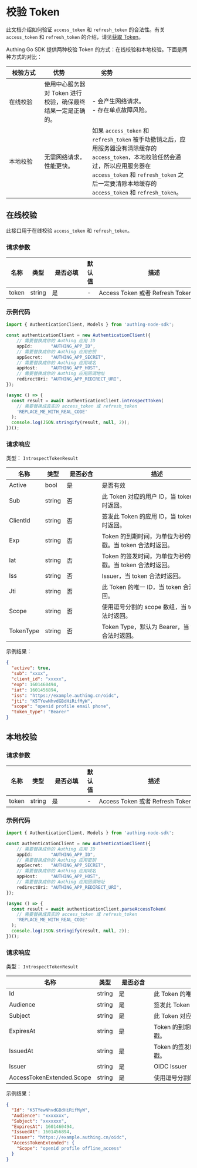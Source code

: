 # 校验 Token

<LastUpdated />

此文档介绍如何验证 `access_token` 和 `refresh_token` 的合法性。有关 `access_token` 和 `refresh_token` 的介绍，请见[获取 Token](./get-access-token.md)。

Authing Go SDK 提供两种校验 Token 的方式：在线校验和本地校验。下面是两种方式的对比：

| <div style="width:80px">校验方式</div> | <div style="width:80px">优势</div>                          | <div style="width:80px">劣势</div>                                                                                                                                                                                                  |
| -------------------------------------- | ----------------------------------------------------------- | ----------------------------------------------------------------------------------------------------------------------------------------------------------------------------------------------------------------------------------- |
| 在线校验                               | 使用中心服务器对 Token 进行校验，确保最终结果一定是正确的。 | <br> - 会产生网络请求。 <br>- 存在单点故障风险。                                                                                                                                                                                    |
| 本地校验                               | 无需网络请求，性能更快。                                    | 如果 `access_token` 和 `refresh_token` 被手动撤销之后，应用服务器没有清除缓存的 `access_token`，本地校验任然会通过，所以应用服务器在 `access_token` 和 `refresh_token` 之后一定要清除本地缓存的 `access_token` 和 `refresh_token`。 |


## 在线校验

此接口用于在线校验 `access_token` 和 `refresh_token`。

### 请求参数

| 名称  | 类型   | <div style="width:80px">是否必填</div> | 默认值 | <div style="width:300px">描述</div> | <div style="width:200px"></div>示例值</div> |
| ----- | ------ | -------------------------------------- | ------ | ----------------------------------- | ------------------------------------------- |
| token | string | 是                                     | -      | Access Token 或者 Refresh Token     | `some-randon-string`                        |

### 示例代码

```typescript
import { AuthenticationClient, Models } from 'authing-node-sdk';

const authenticationClient = new AuthenticationClient({
	// 需要替换成你的 Authing 应用 ID
	appId:       "AUTHING_APP_ID",
	// 需要替换成你的 Authing 应用密钥
	appSecret:   "AUTHING_APP_SECRET",
	// 需要替换成你的 Authing 应用域名
	appHost:     "AUTHING_APP_HOST",
	// 需要替换成你的 Authing 应用回调地址
	redirectUri: "AUTHING_APP_REDIRECT_URI",
});

(async () => {
  const result = await authenticationClient.introspectToken(
    // 需要替换成真实的 access_token 或 refresh_token
    'REPLACE_ME_WITH_REAL_CODE'
  );
  console.log(JSON.stringify(result, null, 2));
})();
```


### 请求响应

类型： `IntrospectTokenResult`

| 名称      | 类型   | <div style="width:80px">是否必含</div> | <div style="width:300px">描述</div>                         | <div style="width:200px">示例值</div> |
| --------- | ------ | -------------------------------------- | ----------------------------------------------------------- | ------------------------------------- |
| Active    | bool   | 是                                     | 是否有效                                                    | `true`                                |
| Sub       | string | 否                                     | 此 Token 对应的用户 ID，当 token 合法时返回。               | `xxxxxx`                              |
| ClientId  | string | 否                                     | 签发此 Token 的应用 ID，当 token 合法时返回。               | `xxxxxx`                              |
| Exp       | string | 否                                     | Token 的到期时间，为单位为秒的时间戳。当 token 合法时返回。 | `1601460494`                          |
| Iat       | string | 否                                     | Token 的签发时间，为单位为秒的时间戳。当 token 合法时返回。 | `1601456894`                          |
| Iss       | string | 否                                     | Issuer，当 token 合法时返回。                               | `https://example.authing.cn/oidc`     |
| Jti       | string | 否                                     | 此 Token 的唯一 ID，当 token 合法时返回。                   | `K5TYewNhvdGBdHiRifMyW`               |
| Scope     | string | 否                                     | 使用逗号分割的 scope 数组，当 token 合法时返回。            | `openid profile`                      |
| TokenType | string | 否                                     | Token Type，默认为 Bearer，当 token 合法时返回。            | `Bearer`                              |


示例结果：

```json
{
  "active": true,
  "sub": "xxxx",
  "client_id": "xxxxx",
  "exp": 1601460494,
  "iat": 1601456894,
  "iss": "https://example.authing.cn/oidc",
  "jti": "K5TYewNhvdGBdHiRifMyW",
  "scope": "openid profile email phone",
  "token_type": "Bearer"
}
```



## 本地校验


### 请求参数

| 名称  | 类型   | <div style="width:80px">是否必填</div> | 默认值 | <div style="width:300px">描述</div> | <div style="width:200px"></div>示例值</div> |
| ----- | ------ | -------------------------------------- | ------ | ----------------------------------- | ------------------------------------------- |
| token | string | 是                                     | -      | Access Token 或者 Refresh Token     | `some-randon-string`                        |

### 示例代码


```typescript
import { AuthenticationClient, Models } from 'authing-node-sdk';

const authenticationClient = new AuthenticationClient({
	// 需要替换成你的 Authing 应用 ID
	appId:       "AUTHING_APP_ID",
	// 需要替换成你的 Authing 应用密钥
	appSecret:   "AUTHING_APP_SECRET",
	// 需要替换成你的 Authing 应用域名
	appHost:     "AUTHING_APP_HOST",
	// 需要替换成你的 Authing 应用回调地址
	redirectUri: "AUTHING_APP_REDIRECT_URI",
});

(async () => {
  const result = await authenticationClient.parseAccessToken(
    // 需要替换成真实的 access_token 或 refresh_token
    'REPLACE_ME_WITH_REAL_CODE'
  );
  console.log(JSON.stringify(result, null, 2));
})();
```

### 请求响应

类型： `IntrospectTokenResult`

| 名称                      | 类型   | <div style="width:80px">是否必含</div> | <div style="width:300px">描述</div>    | <div style="width:200px">示例值</div> |
| ------------------------- | ------ | -------------------------------------- | -------------------------------------- | ------------------------------------- |
| Id                        | string | 是                                     | 此 Token 的唯一 ID                     | `K5TYewNhvdGBdHiRifMyW`               |
| Audience                  | string | 是                                     | 签发此 Token 的应用 ID                 | `xxxxxxx`                             |
| Subject                   | string | 是                                     | 此 Token 对应的用户 ID                 | `xxxxxxx`                             |
| ExpiresAt                 | string | 是                                     | Token 的到期时间，为单位为秒的时间戳。 | `1601460494`                          |
| IssuedAt                  | string | 是                                     | Token 的签发时间，为单位为秒的时间戳。 | `1601460494`                          |
| Issuer                    | string | 是                                     | OIDC Issuer                            | `https://example.authing.cn/oidc`     |
| AccessTokenExtended.Scope | string | 是                                     | 使用逗号分割的 scope 数组              | `openid profile`                      |


示例结果：

```json
{
  "Id": "K5TYewNhvdGBdHiRifMyW",
  "Audience": "xxxxxxx",
  "Subject": "xxxxxxx",
  "ExpiresAt": 1601460494,
  "IssuedAt": 1601456894,
  "Issuer": "https://example.authing.cn/oidc",
  "AccessTokenExtended": {
    "Scope": "openid profile offline_access"
  }
}
```

